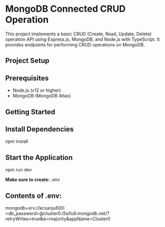 # MongoDB Connected CRUD Operation

This project implements a basic CRUD (Create, Read, Update, Delete) operation API using Express.js, MongoDB, and Node.js with TypeScript. It provides endpoints for performing CRUD operations on MongoDB.

## Project Setup

## Prerequisites
- Node.js (v12 or higher)
- MongoDB (MongoDB Atlas)

## Getting Started

## Install Dependencies
npm install

## Start the Application
npm run dev

**Make sure to create:**
.env

## Contents of .env:
mongodb+srv://kcsanju600:<db_password>@cluster0.i5sifu9.mongodb.net/?retryWrites=true&w=majority&appName=Cluster0
